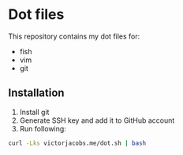# Dot files

This repository contains my dot files for:

- fish
- vim
- git

## Installation

1. Install git
2. Generate SSH key and add it to GitHub account
3. Run following:
```bash
curl -Lks victorjacobs.me/dot.sh | bash
```
